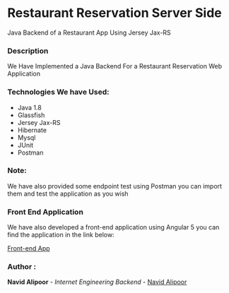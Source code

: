 # Restaurant Reservation Server Side
Java Backend of a Restaurant App Using Jersey Jax-RS

  ### Description
  We Have Implemented a Java Backend For a Restaurant Reservation Web Application
  
  ### Technologies We have Used:
  - Java 1.8
  - Glassfish
  - Jersey Jax-RS
  - Hibernate
  - Mysql
  - JUnit
  - Postman
  
  ### Note: 
  We have also provided some endpoint test using Postman you can import them and test the application as you wish 
  
  ### Front End Application
  We have also developed a front-end application using Angular 5 you can find the application in the link below:
  
  [Front-end App](https://github.com/masoudslipknot/Internet-Eng--Frontend)

 ### Author : 
 **Navid Alipoor** - *Internet Engineering Backend* - [Navid Alipoor](https://github.com/navid9675)
